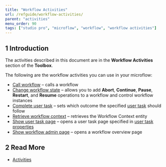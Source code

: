 ```yaml
---
title: "Workflow Activities"
url: /refguide/workflow-activities/
parent: "activities"
menu_order: 90
tags: ["studio pro", "microflow", "workflow", "workflow activities"]
---
```


## 1 Introduction

The activities described in this document are in the **Workflow Activities** section of the **Toolbox**.

The following are the workflow activities you can use in your microflow:

* [Call workflow](workflow-call) – calls a workflow
* [Change workflow state](change-workflow-state) – allows you to add **Abort**, **Continue**, **Pause**, **Restart**, and **Resume** operations to a workflow and control workflow instances
* [Complete user task](complete-task) – sets which outcome the specified [user task](user-task) should follow
* [Retrieve workflow context](retrieve-workflow-context) – retrieves the Workflow Context entity 
* [Show user task page](show-task-page) – opens a user task page specified in [user task properties](user-task) 
* [Show workflow admin page](show-workflow-page) – opens a workflow overview page

## 2 Read More

* [Activities](activities)


